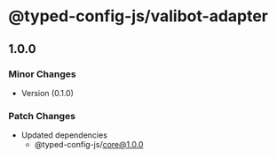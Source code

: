 # @typed-config-js/valibot-adapter

## 1.0.0

### Minor Changes

- Version (0.1.0)

### Patch Changes

- Updated dependencies
  - @typed-config-js/core@1.0.0
